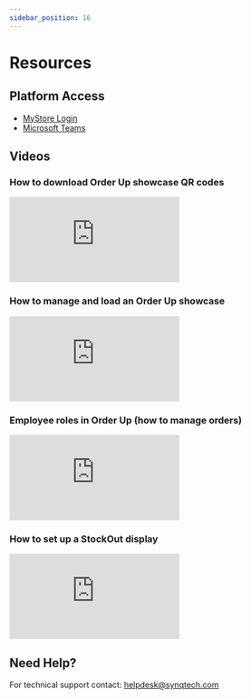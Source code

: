 ```yaml
---
sidebar_position: 16
---
```


# Resources 

## Platform Access 
- [MyStore Login](https://dcio.synqtech.com)
- [Microsoft Teams](https://teams.cloud.microsoft/)

## Videos

### How to download Order Up showcase QR codes
<iframe style={{aspectRatio: "16/9", width: "100%"}} src="https://www.youtube.com/embed/0dJyoyebd5s" title="SYNQ Technology - How to download Order Up showcase QR codes" frameborder="0" allow="encrypted-media; picture-in-picture; web-share" referrerpolicy="strict-origin-when-cross-origin" allowfullscreen></iframe>

### How to manage and load an Order Up showcase
<iframe style={{aspectRatio: "16/9", width: "100%"}} src="https://www.youtube.com/embed/tMSukObbXZA?start=9" title="SYNQ Technology - How to manage and load an Order Up showcase" frameborder="0" allow="encrypted-media; picture-in-picture; web-share" referrerpolicy="strict-origin-when-cross-origin" allowfullscreen></iframe>

### Employee roles in Order Up (how to manage orders)
<iframe style={{aspectRatio: "16/9", width: "100%"}} src="https://www.youtube.com/embed/E57rPe44xF4" title="SYNQ Technology - Employee roles in Order Up (how to manage orders)" frameborder="0" allow="encrypted-media; picture-in-picture; web-share" referrerpolicy="strict-origin-when-cross-origin" allowfullscreen></iframe>

### How to set up a StockOut display
<iframe style={{aspectRatio: "16/9", width: "100%"}} src="https://www.youtube.com/embed/GR28MT__QAg" title="SYNQ Technology - How to set up a StockOut display" frameborder="0" allow="encrypted-media; picture-in-picture; web-share" referrerpolicy="strict-origin-when-cross-origin" allowfullscreen></iframe>

## Need Help? 
For technical support contact: helpdesk@synqtech.com 